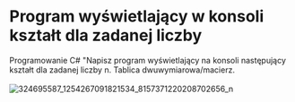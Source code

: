 # Program wyświetlający w konsoli kształt dla zadanej liczby
Programowanie C# "Napisz program wyświetlający na konsoli następujący kształt dla zadanej liczby n. 
Tablica dwuwymiarowa/macierz.
</br></br>
![324695587_1254267091821534_8157371220208702656_n](https://user-images.githubusercontent.com/85984736/216754204-703f191a-f1d3-46bf-b3f0-91608a4741d5.png)
